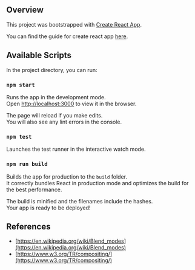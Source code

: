## Overview

This project was bootstrapped with [Create React App](https://github.com/facebookincubator/create-react-app).

You can find the guide for create react app [here](https://github.com/facebookincubator/create-react-app/blob/master/packages/react-scripts/template/README.md).

## Available Scripts

In the project directory, you can run:

### `npm start`

Runs the app in the development mode.<br>
Open [http://localhost:3000](http://localhost:3000) to view it in the browser.

The page will reload if you make edits.<br>
You will also see any lint errors in the console.

### `npm test`

Launches the test runner in the interactive watch mode.<br>

### `npm run build`

Builds the app for production to the `build` folder.<br>
It correctly bundles React in production mode and optimizes the build for the best performance.

The build is minified and the filenames include the hashes.<br>
Your app is ready to be deployed!

## References

- [https://en.wikipedia.org/wiki/Blend_modes](https://en.wikipedia.org/wiki/Blend_modes)
- [https://www.w3.org/TR/compositing/](https://www.w3.org/TR/compositing/)